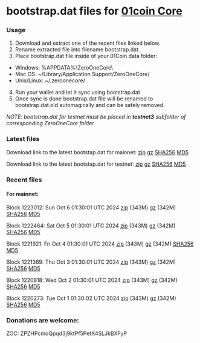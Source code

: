 # bootstrap.dat files for [01coin Core](https://01coin.io)

### Usage

1. Download and extract one of the recent files linked below.
2. Rename extracted file into filename bootstrap.dat.
3. Place bootstrap.dat file inside of your 01Coin data folder:
 - Windows: %APPDATA%\ZeroOneCore\
 - Mac OS: ~/Library/Application Support/ZeroOneCore/
 - Unix/Linux: ~/.zeroonecore/
4. Run your wallet and let it sync using bootstrap.dat
5. Once sync is done bootstrap.dat file will be renamed to bootstrap.dat.old automagically and can be safely removed.

_NOTE: bootstrap.dat for testnet must be placed in **testnet3** subfolder of corresponding ZeroOneCore folder_

### Latest files
Download link to the latest bootstap.dat for mainnet: [zip](https://files.01coin.io/mainnet/bootstrap.dat.zip) [gz](https://files.01coin.io/mainnet/bootstrap.dat.tar.gz) [SHA256](https://files.01coin.io/mainnet/sha256.txt) [MD5](https://files.01coin.io/mainnet/md5.txt)

Download link to the latest bootstap.dat for testnet: [zip](https://files.01coin.io/testnet/bootstrap.dat.zip) [gz](https://files.01coin.io/testnet/bootstrap.dat.tar.gz) [SHA256](https://files.01coin.io/testnet/sha256.txt) [MD5](https://files.01coin.io/testnet/md5.txt)

### Recent files

#### For mainnet:

Block 1223012: Sun Oct  6 01:30:01 UTC 2024 [zip](https://files.01coin.io/mainnet/2024-10-06/bootstrap.dat.zip) (343M) [gz](https://files.01coin.io/mainnet/2024-10-06/bootstrap.dat.tar.gz) (342M) [SHA256](https://files.01coin.io/mainnet/2024-10-06/sha256.txt) [MD5](https://files.01coin.io/mainnet/2024-10-06/md5.txt)

Block 1222464: Sat Oct  5 01:30:01 UTC 2024 [zip](https://files.01coin.io/mainnet/2024-10-05/bootstrap.dat.zip) (343M) [gz](https://files.01coin.io/mainnet/2024-10-05/bootstrap.dat.tar.gz) (342M) [SHA256](https://files.01coin.io/mainnet/2024-10-05/sha256.txt) [MD5](https://files.01coin.io/mainnet/2024-10-05/md5.txt)

Block 1221921: Fri Oct  4 01:30:01 UTC 2024 [zip](https://files.01coin.io/mainnet/2024-10-04/bootstrap.dat.zip) (343M) [gz](https://files.01coin.io/mainnet/2024-10-04/bootstrap.dat.tar.gz) (342M) [SHA256](https://files.01coin.io/mainnet/2024-10-04/sha256.txt) [MD5](https://files.01coin.io/mainnet/2024-10-04/md5.txt)

Block 1221369: Thu Oct  3 01:30:01 UTC 2024 [zip](https://files.01coin.io/mainnet/2024-10-03/bootstrap.dat.zip) (343M) [gz](https://files.01coin.io/mainnet/2024-10-03/bootstrap.dat.tar.gz) (342M) [SHA256](https://files.01coin.io/mainnet/2024-10-03/sha256.txt) [MD5](https://files.01coin.io/mainnet/2024-10-03/md5.txt)

Block 1220818: Wed Oct  2 01:30:01 UTC 2024 [zip](https://files.01coin.io/mainnet/2024-10-02/bootstrap.dat.zip) (343M) [gz](https://files.01coin.io/mainnet/2024-10-02/bootstrap.dat.tar.gz) (342M) [SHA256](https://files.01coin.io/mainnet/2024-10-02/sha256.txt) [MD5](https://files.01coin.io/mainnet/2024-10-02/md5.txt)

Block 1220273: Tue Oct  1 01:30:02 UTC 2024 [zip](https://files.01coin.io/mainnet/2024-10-01/bootstrap.dat.zip) (343M) [gz](https://files.01coin.io/mainnet/2024-10-01/bootstrap.dat.tar.gz) (342M) [SHA256](https://files.01coin.io/mainnet/2024-10-01/sha256.txt) [MD5](https://files.01coin.io/mainnet/2024-10-01/md5.txt)


### Donations are welcome:

ZOC: ZPZHPcmoQpqd3j9ktPf5PetX4SLJkBXFyP
